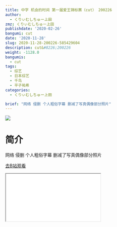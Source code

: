 ```yaml
---
title: 中字 机会的时间 第一届爱王锦标赛（cut） 200226
author:
  - くりぃむしちゅー上田
zmz: くりぃむしちゅー上田
publishdate: '2020-02-26'
bangumi: cut
date: '2020-11-28'
slug: 2020-11-28-200226-585429604
description: cut&#8226;200226
weight: -1128.0
bangumis:
  - cut
tags:
  - 综艺
  - 日本综艺
  - 千鸟
  - 平子祐希
categories:
  - くりぃむしちゅー上田

brief: "网络 侵删 个人粗俗字幕 删减了写真偶像部分照片"
---
```

![](https://raw.githubusercontent.com/tcgriffith/owaraisite/master/static/tmpimg/83170b4c0580e9e8b718a9eb11b52d8597ac50d4.jpg.480.jpg)
# 简介  
网络
侵删 个人粗俗字幕
删减了写真偶像部分照片  

[去B站观看](https://www.bilibili.com/video/av585429604/)
<div class ="resp-container"><iframe class="testiframe" src="//player.bilibili.com/player.html?aid=585429604"", scrolling="no", allowfullscreen="true" > </iframe></div> 

